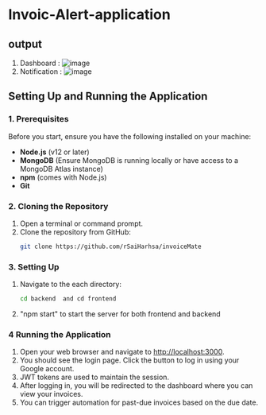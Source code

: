 
# Invoic-Alert-application

## output 
 1. Dashboard :
    ![image](https://github.com/user-attachments/assets/378436c9-3c81-407b-88b5-0898a7f81318)
 2. Notification :
    ![image](https://github.com/user-attachments/assets/87f7319a-acb2-447a-a5db-1f121cdfa33f)

     

## Setting Up and Running the Application


### 1. Prerequisites
Before you start, ensure you have the following installed on your machine:
- **Node.js** (v12 or later)
- **MongoDB** (Ensure MongoDB is running locally or have access to a MongoDB Atlas instance)
- **npm** (comes with Node.js)
- **Git**

### 2. Cloning the Repository
1. Open a terminal or command prompt.
2. Clone the repository from GitHub:
   ```bash
   git clone https://github.com/rSaiHarhsa/invoiceMate
   ```
### 3. Setting Up
1. Navigate to the each directory:
   ```bash
   cd backend  and cd frontend

2. "npm start"  to start the server for both frontend and backend 

### 4 Running the Application
1. Open your web browser and navigate to [http://localhost:3000](http://localhost:3000).
2. You should see the login page. Click the button to log in using your Google account.
3. JWT tokens are used to maintain the session.
4. After logging in, you will be redirected to the dashboard where you can view your invoices.
5. You can trigger automation for past-due invoices based on the due date.
